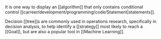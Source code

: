 It is one way to display an [[algorithm]] that only contains conditional control [[carreer/development/programming/code/Statement|statements]].

Decision [[tree]]s are commonly used in operations research, specifically in decision analysis, to help identify a [[strategy]] most likely to reach a [[Goal]], but are also a popular tool in [[Machine Learning]].